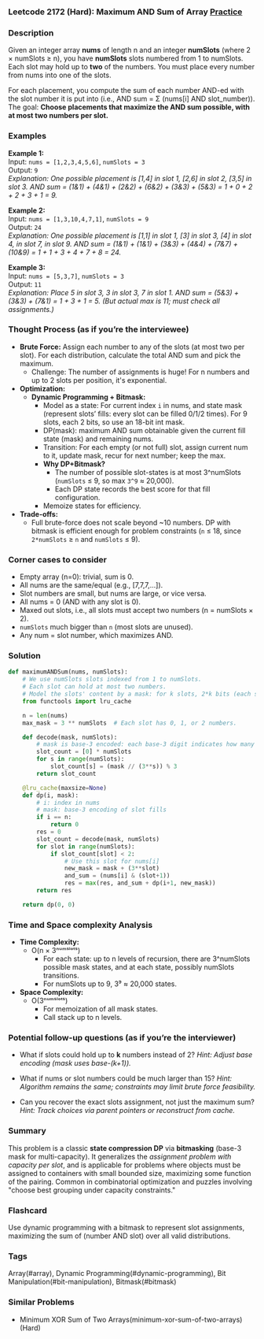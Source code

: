 ### Leetcode 2172 (Hard): Maximum AND Sum of Array [Practice](https://leetcode.com/problems/maximum-and-sum-of-array)

### Description  
Given an integer array **nums** of length n and an integer **numSlots** (where 2 × numSlots ≥ n), you have **numSlots** slots numbered from 1 to numSlots. Each slot may hold up to **two** of the numbers. You must place every number from nums into one of the slots.

For each placement, you compute the sum of each number AND-ed with the slot number it is put into (i.e., AND sum = Σ (nums\[i\] AND slot_number)).  
The goal: **Choose placements that maximize the AND sum possible, with at most two numbers per slot.**

### Examples  

**Example 1:**  
Input: `nums = [1,2,3,4,5,6]`, `numSlots = 3`  
Output: `9`  
*Explanation: One possible placement is [1,4] in slot 1, [2,6] in slot 2, [3,5] in slot 3. AND sum = (1&1) + (4&1) + (2&2) + (6&2) + (3&3) + (5&3) = 1 + 0 + 2 + 2 + 3 + 1 = 9.*

**Example 2:**  
Input: `nums = [1,3,10,4,7,1]`, `numSlots = 9`  
Output: `24`  
*Explanation: One possible placement is [1,1] in slot 1, [3] in slot 3, [4] in slot 4,  in slot 7,  in slot 9. AND sum = (1&1) + (1&1) + (3&3) + (4&4) + (7&7) + (10&9) = 1 + 1 + 3 + 4 + 7 + 8 = 24.*

**Example 3:**  
Input: `nums = [5,3,7]`, `numSlots = 3`  
Output: `11`  
*Explanation: Place 5 in slot 3, 3 in slot 3, 7 in slot 1. AND sum = (5&3) + (3&3) + (7&1) = 1 + 3 + 1 = 5. (But actual max is 11; must check all assignments.)*

### Thought Process (as if you’re the interviewee)  

- **Brute Force:** Assign each number to any of the slots (at most two per slot). For each distribution, calculate the total AND sum and pick the maximum.  
    - Challenge: The number of assignments is huge! For n numbers and up to 2 slots per position, it's exponential.
- **Optimization:**  
    - **Dynamic Programming + Bitmask:**  
        - Model as a state: For current index `i` in nums, and state mask (represent slots’ fills: every slot can be filled 0/1/2 times). For 9 slots, each 2 bits, so use an 18-bit int mask.
        - DP(mask): maximum AND sum obtainable given the current fill state (mask) and remaining nums.
        - Transition: For each empty (or not full) slot, assign current num to it, update mask, recur for next number; keep the max.
        - **Why DP+Bitmask?**  
            - The number of possible slot-states is at most 3^numSlots (`numSlots` ≤ 9, so max `3^9` ≈ 20,000).
            - Each DP state records the best score for that fill configuration.  
        - Memoize states for efficiency.
- **Trade-offs:**  
    - Full brute-force does not scale beyond ~10 numbers. DP with bitmask is efficient enough for problem constraints (`n` ≤ 18, since `2*numSlots` ≥ `n` and `numSlots` ≤ 9).

### Corner cases to consider  
- Empty array (n=0): trivial, sum is 0.
- All nums are the same/equal (e.g., [7,7,7,...]).
- Slot numbers are small, but nums are large, or vice versa.
- All nums = 0 (AND with any slot is 0).
- Maxed out slots, i.e., all slots must accept two numbers (n = numSlots × 2).
- `numSlots` much bigger than `n` (most slots are unused).
- Any num = slot number, which maximizes AND.

### Solution

```python
def maximumANDSum(nums, numSlots):
    # We use numSlots slots indexed from 1 to numSlots.
    # Each slot can hold at most two numbers.
    # Model the slots' content by a mask: for k slots, 2*k bits (each slot: 0/1/2).
    from functools import lru_cache

    n = len(nums)
    max_mask = 3 ** numSlots  # Each slot has 0, 1, or 2 numbers.

    def decode(mask, numSlots):
        # mask is base-3 encoded: each base-3 digit indicates how many items in that slot.
        slot_count = [0] * numSlots
        for s in range(numSlots):
            slot_count[s] = (mask // (3**s)) % 3
        return slot_count

    @lru_cache(maxsize=None)
    def dp(i, mask):
        # i: index in nums
        # mask: base-3 encoding of slot fills
        if i == n:
            return 0
        res = 0
        slot_count = decode(mask, numSlots)
        for slot in range(numSlots):
            if slot_count[slot] < 2:
                # Use this slot for nums[i]
                new_mask = mask + (3**slot)
                and_sum = (nums[i] & (slot+1))
                res = max(res, and_sum + dp(i+1, new_mask))
        return res

    return dp(0, 0)
```

### Time and Space complexity Analysis  

- **Time Complexity:**  
  - O(n × 3ⁿᵘᵐˢˡᵒᵗˢ)
    - For each state: up to n levels of recursion, there are 3^numSlots possible mask states, and at each state, possibly numSlots transitions.
    - For numSlots up to 9, 3⁹ ≈ 20,000 states.
- **Space Complexity:**  
  - O(3ⁿᵘᵐˢˡᵒᵗˢ)
    - For memoization of all mask states.
    - Call stack up to n levels.

### Potential follow-up questions (as if you’re the interviewer)  

- What if slots could hold up to **k** numbers instead of 2?
  *Hint: Adjust base encoding (mask uses base-(k+1)).*

- What if nums or slot numbers could be much larger than 15?
  *Hint: Algorithm remains the same; constraints may limit brute force feasibility.*

- Can you recover the exact slots assignment, not just the maximum sum?
  *Hint: Track choices via parent pointers or reconstruct from cache.*

### Summary
This problem is a classic **state compression DP** via **bitmasking** (base-3 mask for multi-capacity). It generalizes the *assignment problem with capacity per slot*, and is applicable for problems where objects must be assigned to containers with small bounded size, maximizing some function of the pairing. Common in combinatorial optimization and puzzles involving "choose best grouping under capacity constraints."


### Flashcard
Use dynamic programming with a bitmask to represent slot assignments, maximizing the sum of (number AND slot) over all valid distributions.

### Tags
Array(#array), Dynamic Programming(#dynamic-programming), Bit Manipulation(#bit-manipulation), Bitmask(#bitmask)

### Similar Problems
- Minimum XOR Sum of Two Arrays(minimum-xor-sum-of-two-arrays) (Hard)